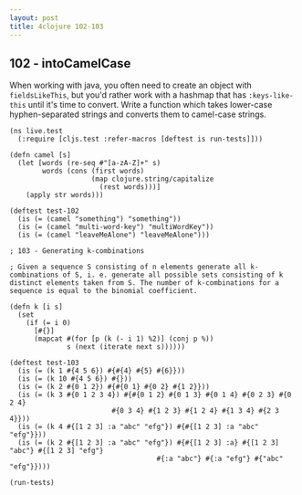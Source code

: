 ```yaml
---
layout: post
title: 4clojure 102-103
---
```


## 102 - intoCamelCase

When working with java, you often need to create an object with `fieldsLikeThis`, but you'd rather work with a hashmap that has `:keys-like-this` until it's time to convert. Write a function which takes lower-case hyphen-separated strings and converts them to camel-case strings.


<pre><code class="language-klipse">(ns live.test
  (:require [cljs.test :refer-macros [deftest is run-tests]]))

(defn camel [s]
  (let [words (re-seq #"[a-zA-Z]+" s)
        words (cons (first words)
                    (map clojure.string/capitalize
                      (rest words)))]
    (apply str words)))

(deftest test-102
  (is (= (camel "something") "something"))
  (is (= (camel "multi-word-key") "multiWordKey"))
  (is (= (camel "leaveMeAlone") "leaveMeAlone")))

; 103 - Generating k-combinations

; Given a sequence S consisting of n elements generate all k-combinations of S, i. e. generate all possible sets consisting of k distinct elements taken from S. The number of k-combinations for a sequence is equal to the binomial coefficient.

(defn k [i s]
  (set
    (if (= i 0)
      [#{}]
      (mapcat #(for [p (k (- i 1) %2)] (conj p %))
              s (next (iterate next s))))))

(deftest test-103
  (is (= (k 1 #{4 5 6}) #{#{4} #{5} #{6}}))
  (is (= (k 10 #{4 5 6}) #{}))
  (is (= (k 2 #{0 1 2}) #{#{0 1} #{0 2} #{1 2}}))
  (is (= (k 3 #{0 1 2 3 4}) #{#{0 1 2} #{0 1 3} #{0 1 4} #{0 2 3} #{0 2 4}
                         #{0 3 4} #{1 2 3} #{1 2 4} #{1 3 4} #{2 3 4}}))
  (is (= (k 4 #{[1 2 3] :a "abc" "efg"}) #{#{[1 2 3] :a "abc" "efg"}}))
  (is (= (k 2 #{[1 2 3] :a "abc" "efg"}) #{#{[1 2 3] :a} #{[1 2 3] "abc"} #{[1 2 3] "efg"}
                                    #{:a "abc"} #{:a "efg"} #{"abc" "efg"}})))

(run-tests)
</code></pre>
